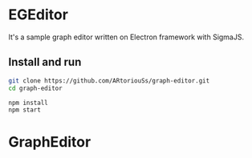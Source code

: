 # EGEditor

It's a sample graph editor written on Electron framework with SigmaJS.

## Install and run

```bash
git clone https://github.com/ARtoriouSs/graph-editor.git
cd graph-editor
```
```bash
npm install
npm start
```
# GraphEditor
